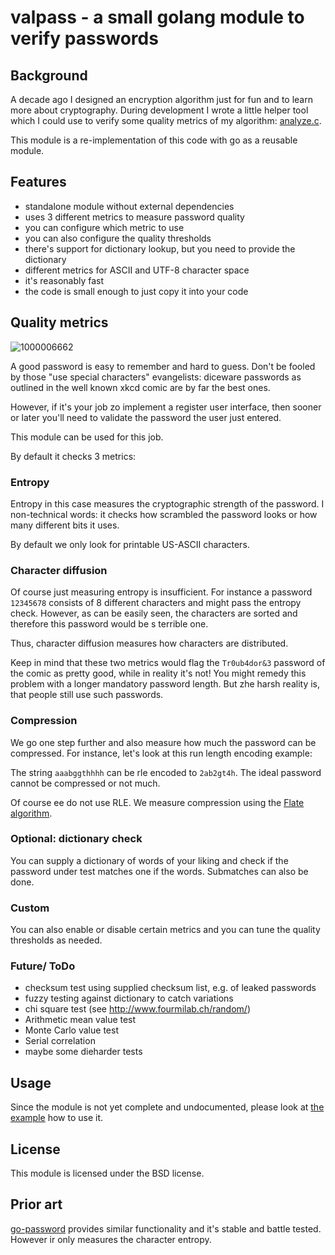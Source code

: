 # valpass - a small golang module to verify passwords 

## Background 

A decade ago I designed an encryption algorithm
just for fun and to learn more about cryptography.
During development I wrote a little helper tool
which I could use to verify some quality metrics
of my algorithm:
[analyze.c](https://github.com/TLINDEN/twenty4/blob/master/analyze/analyze.c).

This module is a re-implementation of this code
with go as a reusable module.

## Features

- standalone module without external dependencies
- uses 3 different metrics to measure password quality
- you can configure which metric to use
- you can also configure the quality thresholds
- there's support for dictionary lookup, but you need to provide the dictionary
- different metrics for ASCII and UTF-8 character space
- it's reasonably fast
- the code is small enough to just copy it into your code

## Quality metrics

![1000006662](https://github.com/user-attachments/assets/6cf19c6f-7c7a-4a2c-9a58-95b3ac1c49e7)

A good password is easy to remember and hard
to guess. Don't be fooled by those "use special characters"
evangelists: diceware passwords as outlined in the
well known xkcd comic are by far the best ones.

However, if it's your job zo implement a register
user interface, then sooner or later you'll need
to validate the password the user just entered.

This module can be used for this job.

By default it checks 3 metrics:

### Entropy

Entropy in this case measures the cryptographic
strength of the password. I non-technical words:
it checks how scrambled the password looks or how
many different bits it uses.

By default we only look for printable US-ASCII characters.

### Character diffusion

Of course just measuring entropy is insufficient. For
instance a password `12345678` consists of 8 different 
characters and might pass the entropy check. However, as
can be easily seen, the characters are sorted and 
therefore this password would be s terrible one.

Thus, character diffusion measures how characters are
distributed.

Keep in mind that these two metrics would flag
the `Tr0ub4dor&3` password of the comic as pretty good,
while in reality it's not! You might remedy 
this problem with a longer mandatory password 
length. But zhe harsh reality is, that people still 
use such passwords.

### Compression

We go one step further and also measure how much
the password can be compressed. For instance, let's 
look at this run length encoding example:

The string `aaabggthhhh` can be rle encoded to
`2ab2gt4h`. The ideal password cannot be compressed
or not much.

Of course ee do not use RLE. We measure compression 
using the [Flate algorithm](
https://en.m.wikipedia.org/wiki/Deflate).

### Optional: dictionary check

You can supply a dictionary of words of your
liking and check if the password under test
matches one if the words. Submatches can also 
be done.

### Custom

You can also enable or disable certain metrics and
you can tune the quality thresholds as needed.

### Future/ ToDo

- checksum test using supplied checksum list, e.g. of leaked passwords
- fuzzy testing against dictionary to catch variations
- chi square test (see  http://www.fourmilab.ch/random/)
- Arithmetic mean value test
- Monte Carlo value test
- Serial correlation
- maybe some dieharder tests


## Usage

Since the module is not yet complete and undocumented,
please look at [the example](https://github.com/TLINDEN/valpass/blob/main/example/test.go)
how to use it.

## License 

This module is licensed under the BSD license.

## Prior art


[go-password](https://github.com/wagslane/go-password-validator) provides similar
functionality and it's stable and battle tested. 
However ir only measures the character entropy.

